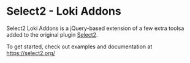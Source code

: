 # Select2 - Loki Addons
Select2 Loki Addons is a jQuery-based extension of a few extra toolsa added to the original plugin [Select2](https://github.com/select2/select2).

To get started, check out examples and documentation at https://select2.org/
